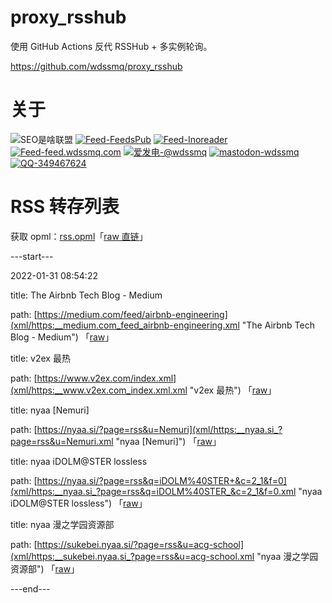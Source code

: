 # proxy_rsshub

使用 GitHub Actions 反代 RSSHub + 多实例轮询。

https://github.com/wdssmq/proxy_rsshub

# 关于

<p><img src="https://img.shields.io/badge/-SEO%E6%98%AF%E5%95%A5%E8%81%94%E7%9B%9F-yellowgreen" title="SEO是啥联盟" alt="SEO是啥联盟"> <a target="_blank" title="Feed-FeedsPub" href="https://feeds.pub/feed/https%3A%2F%2Fwww.wdssmq.com%2Ffeed.php"><img src="https://img.shields.io/badge/Feed-FeedsPub-brightgreen" title="Feed-FeedsPub" alt="Feed-FeedsPub"></a> <a target="_blank" title="Feed-Inoreader" href="https://www.innoreader.com/feed/https%3A%2F%2Fwww.wdssmq.com%2Ffeed.php"><img src="https://img.shields.io/badge/Feed-Inoreader-blue" title="Feed-Inoreader" alt="Feed-Inoreader"></a> <a target="_blank" title="Feed-feed.wdssmq.com" href="https://feed.wdssmq.com"><img src="https://img.shields.io/badge/Feed-feed.wdssmq.com-yellow" title="Feed-feed.wdssmq.com" alt="Feed-feed.wdssmq.com"></a> <a target="_blank" title="爱发电-@wdssmq" href="https://afdian.net/@wdssmq"><img src="https://img.shields.io/badge/%E7%88%B1%E5%8F%91%E7%94%B5-%40wdssmq-blueviolet" title="爱发电-@wdssmq" alt="爱发电-@wdssmq"></a> <a target="_blank" title="mastodon-wdssmq" href="https://wxw.moe/@wdssmq"><img src="https://img.shields.io/mastodon/follow/142218?domain=https%3A%2F%2Fwxw.moe%2F" title="mastodon-wdssmq" alt="mastodon-wdssmq"></a> <a target="_blank" title="QQ-349467624" href="https://wpa.qq.com/msgrd?v=3&uin=349467624&site=qq&menu=yes"><img src="https://img.shields.io/badge/QQ-349467624-0086F9" title="QQ-349467624" alt="QQ-349467624"></a></p>

# RSS 转存列表

获取 opml：[rss.opml](rss.opml "查看 opml")「[raw 直链](rss.opml?raw=true "raw 直链")」

---start---

2022-01-31 08:54:22

title: The Airbnb Tech Blog - Medium

path: [https://medium.com/feed/airbnb-engineering](xml/https:__medium.com_feed_airbnb-engineering.xml "The Airbnb Tech Blog - Medium") 「[raw](xml/https:__medium.com_feed_airbnb-engineering.xml?raw=true "The Airbnb Tech Blog - Medium")」

title: v2ex 最热

path: [https://www.v2ex.com/index.xml](xml/https:__www.v2ex.com_index.xml.xml "v2ex 最热") 「[raw](xml/https:__www.v2ex.com_index.xml.xml?raw=true "v2ex 最热")」

title: nyaa [Nemuri]

path: [https://nyaa.si/?page=rss&u=Nemuri](xml/https:__nyaa.si_?page=rss&u=Nemuri.xml "nyaa [Nemuri]") 「[raw](xml/https:__nyaa.si_?page=rss&u=Nemuri.xml?raw=true "nyaa [Nemuri]")」

title: nyaa iDOLM@STER lossless

path: [https://nyaa.si/?page=rss&q=iDOLM%40STER+&c=2_1&f=0](xml/https:__nyaa.si_?page=rss&q=iDOLM%40STER_&c=2_1&f=0.xml "nyaa iDOLM@STER lossless") 「[raw](xml/https:__nyaa.si_?page=rss&q=iDOLM%40STER_&c=2_1&f=0.xml?raw=true "nyaa iDOLM@STER lossless")」

title: nyaa 漫之学园资源部

path: [https://sukebei.nyaa.si/?page=rss&u=acg-school](xml/https:__sukebei.nyaa.si_?page=rss&u=acg-school.xml "nyaa 漫之学园资源部") 「[raw](xml/https:__sukebei.nyaa.si_?page=rss&u=acg-school.xml?raw=true "nyaa 漫之学园资源部")」


---end---
